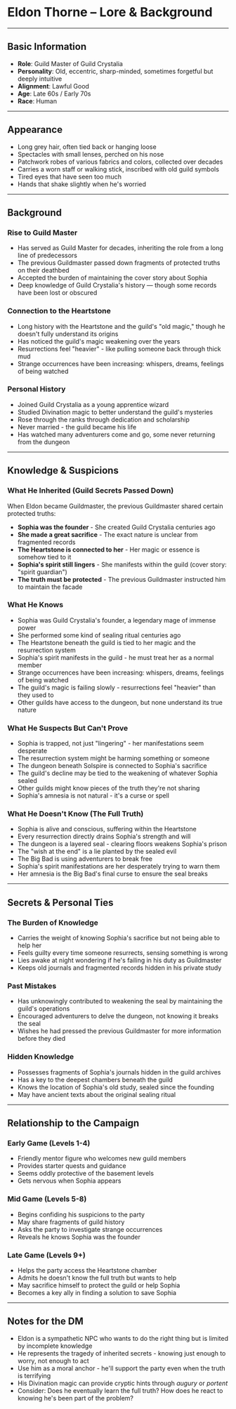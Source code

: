 # Eldon Thorne – Lore & Background

---

## Basic Information

- **Role**: Guild Master of Guild Crystalia
- **Personality**: Old, eccentric, sharp-minded, sometimes forgetful but deeply intuitive
- **Alignment**: Lawful Good
- **Age**: Late 60s / Early 70s
- **Race**: Human

---

## Appearance

- Long grey hair, often tied back or hanging loose
- Spectacles with small lenses, perched on his nose
- Patchwork robes of various fabrics and colors, collected over decades
- Carries a worn staff or walking stick, inscribed with old guild symbols
- Tired eyes that have seen too much
- Hands that shake slightly when he's worried

---

## Background

### Rise to Guild Master
- Has served as Guild Master for decades, inheriting the role from a long line of predecessors
- The previous Guildmaster passed down fragments of protected truths on their deathbed
- Accepted the burden of maintaining the cover story about Sophia
- Deep knowledge of Guild Crystalia's history — though some records have been lost or obscured

### Connection to the Heartstone
- Long history with the Heartstone and the guild's "old magic," though he doesn't fully understand its origins
- Has noticed the guild's magic weakening over the years
- Resurrections feel "heavier" - like pulling someone back through thick mud
- Strange occurrences have been increasing: whispers, dreams, feelings of being watched

### Personal History
- Joined Guild Crystalia as a young apprentice wizard
- Studied Divination magic to better understand the guild's mysteries
- Rose through the ranks through dedication and scholarship
- Never married - the guild became his life
- Has watched many adventurers come and go, some never returning from the dungeon

---

## Knowledge & Suspicions

### What He Inherited (Guild Secrets Passed Down)
When Eldon became Guildmaster, the previous Guildmaster shared certain protected truths:
- **Sophia was the founder** - She created Guild Crystalia centuries ago
- **She made a great sacrifice** - The exact nature is unclear from fragmented records
- **The Heartstone is connected to her** - Her magic or essence is somehow tied to it
- **Sophia's spirit still lingers** - She manifests within the guild (cover story: "spirit guardian")
- **The truth must be protected** - The previous Guildmaster instructed him to maintain the facade

### What He Knows
- Sophia was Guild Crystalia's founder, a legendary mage of immense power
- She performed some kind of sealing ritual centuries ago
- The Heartstone beneath the guild is tied to her magic and the resurrection system
- Sophia's spirit manifests in the guild - he must treat her as a normal member
- Strange occurrences have been increasing: whispers, dreams, feelings of being watched
- The guild's magic is failing slowly - resurrections feel "heavier" than they used to
- Other guilds have access to the dungeon, but none understand its true nature

### What He Suspects But Can't Prove
- Sophia is trapped, not just "lingering" - her manifestations seem desperate
- The resurrection system might be harming something or someone
- The dungeon beneath Solspire is connected to Sophia's sacrifice
- The guild's decline may be tied to the weakening of whatever Sophia sealed
- Other guilds might know pieces of the truth they're not sharing
- Sophia's amnesia is not natural - it's a curse or spell

### What He Doesn't Know (The Full Truth)
- Sophia is alive and conscious, suffering within the Heartstone
- Every resurrection directly drains Sophia's strength and will
- The dungeon is a layered seal - clearing floors weakens Sophia's prison
- The "wish at the end" is a lie planted by the sealed evil
- The Big Bad is using adventurers to break free
- Sophia's spirit manifestations are her desperately trying to warn them
- Her amnesia is the Big Bad's final curse to ensure the seal breaks

---

## Secrets & Personal Ties

### The Burden of Knowledge
- Carries the weight of knowing Sophia's sacrifice but not being able to help her
- Feels guilty every time someone resurrects, sensing something is wrong
- Lies awake at night wondering if he's failing in his duty as Guildmaster
- Keeps old journals and fragmented records hidden in his private study

### Past Mistakes
- Has unknowingly contributed to weakening the seal by maintaining the guild's operations
- Encouraged adventurers to delve the dungeon, not knowing it breaks the seal
- Wishes he had pressed the previous Guildmaster for more information before they died

### Hidden Knowledge
- Possesses fragments of Sophia's journals hidden in the guild archives
- Has a key to the deepest chambers beneath the guild
- Knows the location of Sophia's old study, sealed since the founding
- May have ancient texts about the original sealing ritual

---

## Relationship to the Campaign

### Early Game (Levels 1-4)
- Friendly mentor figure who welcomes new guild members
- Provides starter quests and guidance
- Seems oddly protective of the basement levels
- Gets nervous when Sophia appears

### Mid Game (Levels 5-8)
- Begins confiding his suspicions to the party
- May share fragments of guild history
- Asks the party to investigate strange occurrences
- Reveals he knows Sophia was the founder

### Late Game (Levels 9+)
- Helps the party access the Heartstone chamber
- Admits he doesn't know the full truth but wants to help
- May sacrifice himself to protect the guild or help Sophia
- Becomes a key ally in finding a solution to save Sophia

---

## Notes for the DM

- Eldon is a sympathetic NPC who wants to do the right thing but is limited by incomplete knowledge
- He represents the tragedy of inherited secrets - knowing just enough to worry, not enough to act
- Use him as a moral anchor - he'll support the party even when the truth is terrifying
- His Divination magic can provide cryptic hints through *augury* or *portent*
- Consider: Does he eventually learn the full truth? How does he react to knowing he's been part of the problem?
